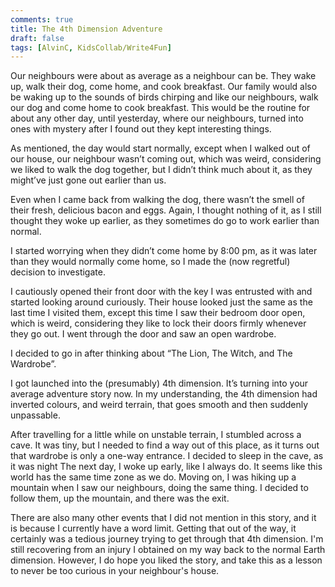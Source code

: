 ```yaml
---
comments: true
title: The 4th Dimension Adventure
draft: false
tags: [AlvinC, KidsCollab/Write4Fun]
---
```

 
Our neighbours were about as average as a neighbour can be. They wake up, walk their dog, come home, and cook breakfast. Our family would also be waking up to the sounds of birds chirping and like our neighbours, walk our dog and come home to cook breakfast. This would be the routine for about any other day, until yesterday, where our neighbours, turned into ones with mystery after I found out they kept interesting things.

As mentioned, the day would start normally, except when I walked out of our house, our neighbour wasn’t coming out, which was weird, considering we liked to walk the dog together, but I didn’t think much about it, as they might’ve just gone out earlier than us.

Even when I came back from walking the dog, there wasn’t the smell of their fresh, delicious bacon and eggs. Again, I thought nothing of it, as I still thought they woke up earlier, as they sometimes do go to work earlier than normal.

I started worrying when they didn’t come home by 8:00 pm, as it was later than they would normally come home, so I made the (now regretful) decision to investigate.

I cautiously opened their front door with the key I was entrusted with and started looking around curiously. Their house looked just the same as the last time I visited them, except this time I saw their bedroom door open, which is weird, considering they like to lock their doors firmly whenever they go out. I went through the door and saw an open wardrobe.

I decided to go in after thinking about “The Lion, The Witch, and The Wardrobe”.

I got launched into the (presumably) 4th dimension. It’s turning into your average adventure story now. In my understanding, the 4th dimension had inverted colours, and weird terrain, that goes smooth and then suddenly unpassable.

After travelling for a little while on unstable terrain, I stumbled across a cave. It was tiny, but I needed to find a way out of this place, as it turns out that wardrobe is only a one-way entrance. I decided to sleep in the cave, as it was night
The next day, I woke up early, like I always do. It seems like this world has the same time zone as we do. Moving on, I was hiking up a mountain when I saw our neighbours, doing the same thing. I decided to follow them, up the mountain, and there was the exit.

There are also many other events that I did not mention in this story, and it is because I currently have a word limit. Getting that out of the way, it certainly was a tedious journey trying to get through that 4th dimension. I'm still recovering from an injury I obtained on my way back to the normal Earth dimension. However, I do hope you liked the story, and take this as a lesson to never be too curious in your neighbour's house.
